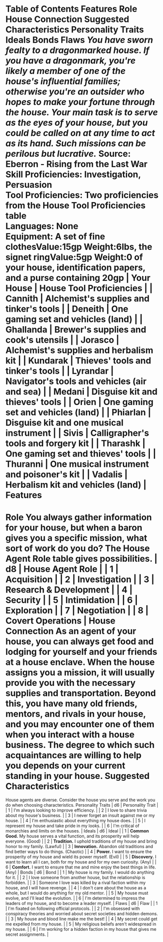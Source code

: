 Table of Contents
Features
Role
House Connection
Suggested Characteristics
Personality Traits
Ideals
Bonds
Flaws
***You have sworn fealty to a dragonmarked house. If you have a dragonmark, you're likely a member of one of the house's influential families; otherwise you're an outsider who hopes to make your fortune through the house. Your main task is to serve as the eyes of your house, but you could be called on at any time to act as its hand. Such missions can be perilous but lucrative.***
Source: Eberron - Rising from the Last War
**Skill Proficiencies:** Investigation, Persuasion  
**Tool Proficiencies:** Two proficiencies from the House Tool Proficiencies table  
**Languages:** None  
**Equipment:** A set of fine clothesValue:15gp Weight:6lbs, the signet ringValue:5gp Weight:0 of your house, identification papers, and a purse containing 20gp
| Your House | House Tool Proficiencies |
| Cannith | Alchemist's supplies and tinker's tools |
| Deneith | One gaming set and vehicles (land) |
| Ghallanda | Brewer's supplies and cook's utensils |
| Jorasco | Alchemist's supplies and herbalism kit |
| Kundarak | Thieves' tools and tinker's tools |
| Lyrandar | Navigator's tools and vehicles (air and sea) |
| Medani | Disguise kit and thieves' tools |
| Orien | One gaming set and vehicles (land) |
| Phiarlan | Disguise kit and one musical instrument |
| Sivis | Calligrapher's tools and forgery kit |
| Tharashk | One gaming set and thieves' tools |
| Thuranni | One musical instrument and poisoner's kit |
| Vadalis | Herbalism kit and vehicles (land) |
Features
========
Role
You always gather information for your house, but when a baron gives you a specific mission, what sort of work do you do? The House Agent Role table gives possibilities.
| d8 | House Agent Role |
| 1 | Acquisition |
| 2 | Investigation |
| 3 | Research & Development |
| 4 | Security |
| 5 | Intimidation |
| 6 | Exploration |
| 7 | Negotiation |
| 8 | Covert Operations |
House Connection
As an agent of your house, you can always get food and lodging for yourself and your friends at a house enclave. When the house assigns you a mission, it will usually provide you with the necessary supplies and transportation. Beyond this, you have many old friends, mentors, and rivals in your house, and you may encounter one of them when you interact with a house business. The degree to which such acquaintances are willing to help you depends on your current standing in your house.
Suggested Characteristics
=========================
House agents are diverse. Consider the house you serve and the work you do when choosing characteristics.
Personality Traits
| d6 | Personality Trait |
| 1 | I'm always looking to improve efficiency. |
| 2 | I love to share trivia about my house's business. |
| 3 | I never forget an insult against me or my house. |
| 4 | I'm enthusiastic about everything my house does. |
| 5 | I represent my house and take pride in my looks. |
| 6 | I'm critical of monarchies and limits on the houses. |
Ideals
| d6 | Ideal |
| 1 | **Common Good.** My house serves a vital function, and its prosperity will help everyone. (Good) |
| 2 | **Tradition.** I uphold traditions of my house and bring honor to my family. (Lawful) |
| 3 | **Innovation.** Abandon old traditions and find better ways to do things. (Chaotic) |
| 4 | **Power.** I want to ensure the prosperity of my house and wield its power myself. (Evil) |
| 5 | **Discovery.** I want to learn all I can, both for my house and for my own curiosity. (Any) |
| 6 | **Comfort.** I want to ensure that me and mine enjoy the best things in life. (Any) |
Bonds
| d6 | Bond |
| 1 | My house is my family. I would do anything for it. |
| 2 | I love someone from another house, but the relationship is forbidden. |
| 3 | Someone I love was killed by a rival faction within my house, and I will have revenge. |
| 4 | I don't care about the house as a whole, but I would do anything for my old mentor. |
| 5 | My house must evolve, and I'll lead the evolution. |
| 6 | I'm determined to impress the leaders of my house, and to become a leader myself. |
Flaws
| d6 | Flaw |
| 1 | I'm fixated on following official protocols. |
| 2 | I'm obsessed with conspiracy theories and worried about secret societies and hidden demons. |
| 3 | My house and blood line make me the best! |
| 4 | My secret could get me expelled from my house. |
| 5 | My religious beliefs aren't widespread in my house. |
| 6 | I'm working for a hidden faction in my house that gives me secret assignments. |